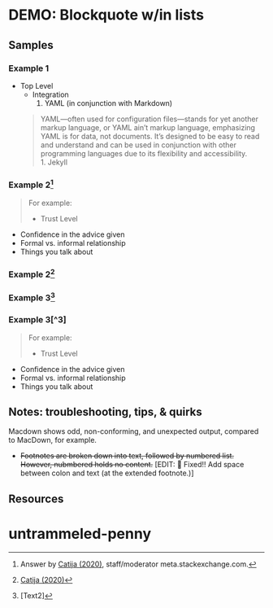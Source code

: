 # DEMO: Blockquote w/in lists

## Samples

### Example 1
* Top Level
    * Integration
      1. YAML (in conjunction with Markdown)  
    > YAML—often used for configuration files—stands for yet another markup language, or YAML ain’t markup language, emphasizing YAML is for data, not documents. It’s designed to be easy to read and understand and can be used in conjunction with other programming languages due to its flexibility and accessibility.  
      1. Jekyll  

### Example 2[^x]

> For example:
>
> - Trust Level
- Confidence in the advice given
- Formal vs. informal relationship
- Things you talk about

### Example 2[^1]

### Example 3[^2]


### Example 3[^3]

> For example:
> - Trust Level
- Confidence in the advice given
- Formal vs. informal relationship
- Things you talk about

## Notes: troubleshooting, tips, & quirks

Macdown shows odd, non-conforming, and unexpected output, compared to MacDown, for example.

- ~~Footnotes are broken down into text, followed by numbered list. However, nubmbered holds no content.~~  [EDIT: 🧰 Fixed!! Add space between colon and text (at the extended footnote.)]

## Resources

[^x]: Answer by [Catija (2020)](https://meta.stackexchange.com/questions/348274/blockquotes-should-be-formatted-to-support-bullet-points-and-numbered-lists), staff/moderator meta.stackexchange.com.

[^y]: Catija (2020) (example of poor markdown)

[^1]: [Catija (2020)](https://meta.stackexchange.com/questions/348274/blockquotes-should-be-formatted-to-support-bullet-points-and-numbered-lists)

[^2]: [Text2]






untrammeled-penny
===================
